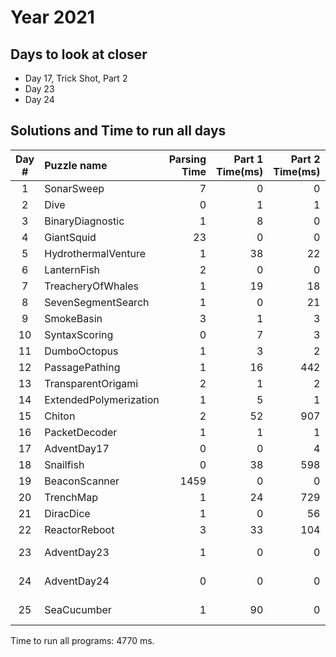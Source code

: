 # Year 2021

## Days to look at closer
* Day 17, Trick Shot, Part 2
* Day 23
* Day 24

## Solutions and Time to run all days
|Day #|              Puzzle name |        Parsing Time |     Part 1 Time(ms) |     Part 2 Time(ms) |       Part 1 Answer |       Part 2 Answer |
|:-----:|:---|---:|---:|---:|---:|---:|
|   1 |               SonarSweep |                   7 |                   0 |                   0 |                1692 |                1724 |
|   2 |                     Dive |                   0 |                   1 |                   1 |             1692075 |          1749524700 |
|   3 |         BinaryDiagnostic |                   1 |                   8 |                   0 |             3959450 |             7440311 |
|   4 |               GiantSquid |                  23 |                   0 |                   0 |               10374 |               24742 |
|   5 |      HydrothermalVenture |                   1 |                  38 |                  22 |                5167 |               17604 |
|   6 |              LanternFish |                   2 |                   0 |                   0 |              349549 |       1589590444365 |
|   7 |        TreacheryOfWhales |                   1 |                  19 |                  18 |              347509 |            98257206 |
|   8 |       SevenSegmentSearch |                   1 |                   0 |                  21 |                 294 |              973292 |
|   9 |               SmokeBasin |                   3 |                   1 |                   3 |                 572 |              847044 |
|  10 |            SyntaxScoring |                   0 |                   7 |                   3 |              295395 |          4245130838 |
|  11 |             DumboOctopus |                   1 |                   3 |                   2 |                1681 |                 276 |
|  12 |           PassagePathing |                   1 |                  16 |                 442 |                4304 |              118242 |
|  13 |       TransparentOrigami |                   2 |                   1 |                   2 |                 618 | ALREFKU |
|  14 |   ExtendedPolymerization |                   1 |                   5 |                   1 |                3259 |       3459174981021 |
|  15 |                   Chiton |                   2 |                  52 |                 907 |                 361 |                2838 |
|  16 |            PacketDecoder |                   1 |                   1 |                   1 |                1038 |        244759989376 |
|  17 |              AdventDay17 |                   0 |                   0 |                   4 |               19503 |                4653 |
|  18 |                Snailfish |                   0 |                  38 |                 598 |                3892 |                4909 |
|  19 |            BeaconScanner |                1459 |                   0 |                   0 |                 390 |               13327 |
|  20 |                TrenchMap |                   1 |                  24 |                 729 |                5179 |               16112 |
|  21 |                DiracDice |                   1 |                   0 |                  56 |              518418 |     116741133558209 |
|  22 |            ReactorReboot |                   3 |                  33 |                 104 |              577205 |    1197308251666843 |
|  23 |              AdventDay23 |                   1 |                   0 |                   0 |          To work on |          To work on |
|  24 |              AdventDay24 |                   0 |                   0 |                   0 |          To work on | To Work on |
|  25 |              SeaCucumber |                   1 |                  90 |                   0 |                 308 |Press link to complete. |

Time to run all programs: 4770 ms.